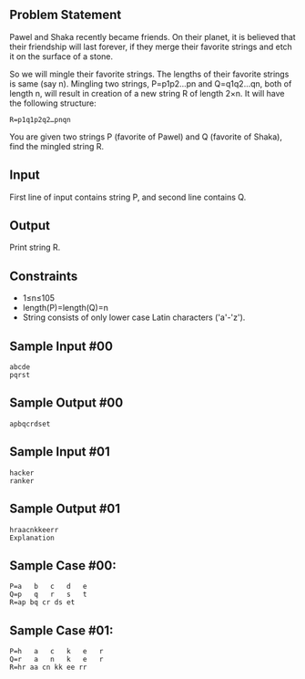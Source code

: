 ## Problem Statement

Pawel and Shaka recently became friends. On their planet, it is believed that their friendship will last forever, if they merge their favorite strings and etch it on the surface of a stone.

So we will mingle their favorite strings. The lengths of their favorite strings is same (say n). Mingling two strings, P=p1p2…pn and Q=q1q2…qn, both of length n, will result in creation of a new string R of length 2×n. It will have the following structure:
```
R=p1q1p2q2…pnqn
```
You are given two strings P (favorite of Pawel) and Q (favorite of Shaka), find the mingled string R.

## Input
First line of input contains string P, and second line contains Q.

## Output
Print string R.


## Constraints
- 1≤n≤105
- length(P)=length(Q)=n
- String consists of only lower case Latin characters ('a'-'z').

## Sample Input \#00
```
abcde
pqrst
```
## Sample Output \#00
```
apbqcrdset
```
## Sample Input \#01
```
hacker
ranker
```
## Sample Output \#01
```
hraacnkkeerr
Explanation
```
## Sample Case \#00:
```
P=a   b   c   d   e
Q=p   q   r   s   t
R=ap bq cr ds et
```
## Sample Case \#01:
```
P=h   a   c   k   e   r
Q=r   a   n   k   e   r
R=hr aa cn kk ee rr
```
